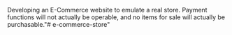 Developing an E-Commerce website to emulate a real store. Payment functions will not actually be operable, and no items for sale will actually be purchasable."# e-commerce-store" 
